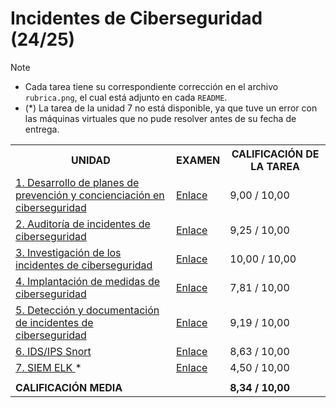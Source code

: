 # Incidentes de Ciberseguridad (24/25)

>[!NOTE]
>- Cada tarea tiene su correspondiente corrección en el archivo `rubrica.png`, el cual está adjunto en cada `README`.
>- (*) La tarea de la unidad 7 no está disponible, ya que tuve un error con las máquinas virtuales que no pude resolver antes de su fecha de entrega.

<table>
	<tr>
		<th>UNIDAD</th>
		<th>EXAMEN</th>
		<th>CALIFICACIÓN DE LA TAREA</th>
	</tr>
	<tr>
		<td>
			<a href="u1">
				1. Desarrollo de planes de prevención y concienciación en ciberseguridad
			</a>
		</td>	
		<td>
			<a href="u1/examen">Enlace</a>
		</td>
		<td>9,00 / 10,00</td>
	</tr>
	<tr>
		<td>
			<a href="u2">
				2. Auditoría de incidentes de ciberseguridad
			</a>
		</td>
		<td>
			<a href="u2/examen">Enlace</a>
		</td>
		<td>9,25 / 10,00</td>
	</tr>
	<tr>
		<td>
			<a href="u3">
				3. Investigación de los incidentes de ciberseguridad
			</a>
		</td>
		<td>
			<a href="u3/examen">Enlace</a>
		</td>
		<td>10,00 / 10,00</td>
	</tr>
	<tr>
		<td>
			<a href="u4">
				4. Implantación de medidas de ciberseguridad
			</a>
		</td>
		<td>
			<a href="u4/examen">Enlace</a>
		</td>
		<td>7,81 / 10,00</td>
	</tr>
	<tr>
		<td>
			<a href="u5">
				5. Detección y documentación de incidentes de ciberseguridad
			</a>
		</td>
		<td>
			<a href="u5/examen">Enlace</a>
		</td>
		<td>9,19 / 10,00</td>
	</tr>
	<tr>
		<td>
			<a href="u6">
				6. IDS/IPS Snort
			</a>
		</td>
		<td>
			<a href="u6/examen">Enlace</a>
		</td>
		<td>8,63 / 10,00</td>
	</tr>
	<tr>
		<td>
			<a href="u7">
				7. SIEM ELK
			</a>
			*
		</td>
		<td>
			<a href="u7/examen">Enlace</a>
		</td>
		<td>4,50 / 10,00</td>
	</tr>
	<tr>
		<td colspan="3"></td>
	</tr>
	<tr>
		<td colspan="2"><strong>CALIFICACIÓN MEDIA</strong></td>
		<td><strong>8,34 / 10,00</strong></td>
	</tr>
</table>